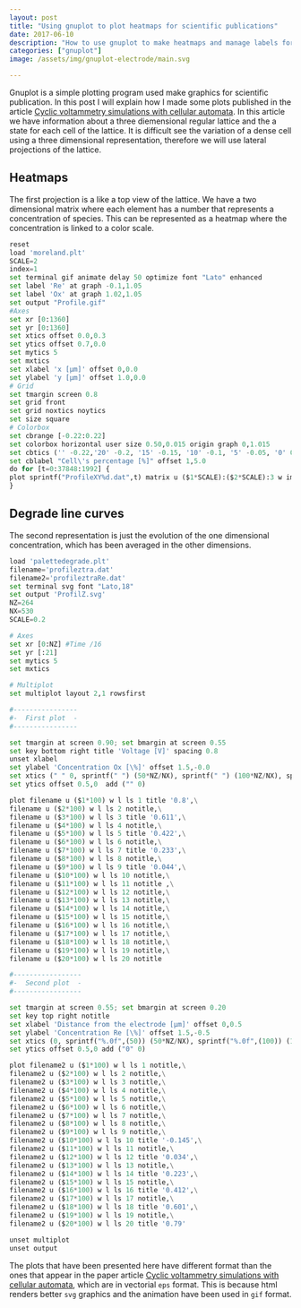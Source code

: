 ```yaml
---
layout: post
title: "Using gnuplot to plot heatmaps for scientific publications"
date: 2017-06-10
description: "How to use gnuplot to make heatmaps and manage labels for scientific publications"
categories: ["gnuplot"]
image: /assets/img/gnuplot-electrode/main.svg

---
```


Gnuplot is a simple plotting program used make graphics for scientific
publication. In this post I will explain how I made some plots published in the
article [Cyclic voltammetry simulations with cellular
automata](http://www.sciencedirect.com/science/article/pii/S1877750315300107).
In this article we have information about a three diemensional regular lattice
and the a state for each cell of the lattice.
It is difficult see the variation of a dense cell using a three dimensional
representation, therefore we will use lateral projections of the lattice. 

## Heatmaps

The first projection is a like a top view of the lattice. We have a two
dimensional matrix where each element has a number that represents a
concentration of species. This can be represented as a heatmap where the
concentration is linked to a color scale.   

```python
reset
load 'moreland.plt'
SCALE=2
index=1
set terminal gif animate delay 50 optimize font "Lato" enhanced
set label 'Re' at graph -0.1,1.05
set label 'Ox' at graph 1.02,1.05
set output "Profile.gif"
#Axes
set xr [0:1360]
set yr [0:1360]
set xtics offset 0.0,0.3
set ytics offset 0.7,0.0
set mytics 5
set mxtics
set xlabel 'x [µm]' offset 0,0.0
set ylabel 'y [µm]' offset 1.0,0.0
# Grid
set tmargin screen 0.8
set grid front
set grid noxtics noytics
set size square
# Colorbox
set cbrange [-0.22:0.22]
set colorbox horizontal user size 0.50,0.015 origin graph 0,1.015
set cbtics ('' -0.22,'20' -0.2, '15' -0.15, '10' -0.1, '5' -0.05, '0' 0, '5' 0.05, '10' 0.1, '15'  0.15, '20' 0.2, '' 0.22) offset 0,2.0
set cblabel "Cell\'s percentage [%]" offset 1,5.0
do for [t=0:37848:1992] {
plot sprintf("ProfileXY%d.dat",t) matrix u ($1*SCALE):($2*SCALE):3 w image notitle
}
```

<amp-img src="/assets/img/gnuplot-electrode/Profile.gif" alt="Electrode profile XY" height="480" width="640" layout="responsive"></amp-img>

## Degrade line curves

The second representation is just the evolution of the one dimensional
concentration, which has been averaged in the other dimensions.

```python
load 'palettedegrade.plt'
filename='profileztra.dat'
filename2='profileztraRe.dat'
set terminal svg font "Lato,18"
set output 'ProfilZ.svg'
NZ=264
NX=530
SCALE=0.2

# Axes
set xr [0:NZ] #Time /16
set yr [:21]
set mytics 5
set mxtics

# Multiplot
set multiplot layout 2,1 rowsfirst

#----------------
#-  First plot  -
#----------------

set tmargin at screen 0.90; set bmargin at screen 0.55
set key bottom right title 'Voltage [V]' spacing 0.8
unset xlabel
set ylabel 'Concentration Ox [\%]' offset 1.5,-0.0
set xtics (" " 0, sprintf(" ") (50*NZ/NX), sprintf(" ") (100*NZ/NX), sprintf(" ") (150*NZ/NX), sprintf(" ") (200*NZ/NX), sprintf(" ",(250)) (250*NZ/NX), sprintf(" ") (300*NZ/NX), sprintf(" ") (350*NZ/NX), sprintf(" ") (400*NZ/NX), sprintf(" ") (450*NZ/NX), sprintf(" ") NX/2-1) offset 0,0.3
set ytics offset 0.5,0  add ("" 0)

plot filename u ($1*100) w l ls 1 title '0.8',\
filename u ($2*100) w l ls 2 notitle,\
filename u ($3*100) w l ls 3 title '0.611',\
filename u ($4*100) w l ls 4 notitle,\
filename u ($5*100) w l ls 5 title '0.422',\
filename u ($6*100) w l ls 6 notitle,\
filename u ($7*100) w l ls 7 title '0.233',\
filename u ($8*100) w l ls 8 notitle,\
filename u ($9*100) w l ls 9 title '0.044',\
filename u ($10*100) w l ls 10 notitle,\
filename u ($11*100) w l ls 11 notitle ,\
filename u ($12*100) w l ls 12 notitle,\
filename u ($13*100) w l ls 13 notitle,\
filename u ($14*100) w l ls 14 notitle,\
filename u ($15*100) w l ls 15 notitle,\
filename u ($16*100) w l ls 16 notitle,\
filename u ($17*100) w l ls 17 notitle,\
filename u ($18*100) w l ls 18 notitle,\
filename u ($19*100) w l ls 19 notitle,\
filename u ($20*100) w l ls 20 notitle

#-----------------
#-  Second plot  -
#-----------------

set tmargin at screen 0.55; set bmargin at screen 0.20
set key top right notitle
set xlabel 'Distance from the electrode [µm]' offset 0,0.5
set ylabel 'Concentration Re [\%]' offset 1.5,-0.5
set xtics (0, sprintf("%.0f",(50)) (50*NZ/NX), sprintf("%.0f",(100)) (100*NZ/NX), sprintf("%.0f",(150)) (150*NZ/NX), sprintf("%.0f",(200)) (200*NZ/NX), sprintf("%.0f",(250)) (250*NZ/NX), sprintf("%.0f",(300)) (300*NZ/NX), sprintf("%.0f",(350)) (350*NZ/NX), sprintf("%.0f",(400)) (400*NZ/NX), sprintf("%.0f",(450)) (450*NZ/NX), sprintf("%.0f",(NX/2*SCALE*10)) NX/2-1)
set ytics offset 0.5,0 add ("0" 0)

plot filename2 u ($1*100) w l ls 1 notitle,\
filename2 u ($2*100) w l ls 2 notitle,\
filename2 u ($3*100) w l ls 3 notitle,\
filename2 u ($4*100) w l ls 4 notitle,\
filename2 u ($5*100) w l ls 5 notitle,\
filename2 u ($6*100) w l ls 6 notitle,\
filename2 u ($7*100) w l ls 7 notitle,\
filename2 u ($8*100) w l ls 8 notitle,\
filename2 u ($9*100) w l ls 9 notitle,\
filename2 u ($10*100) w l ls 10 title '-0.145',\
filename2 u ($11*100) w l ls 11 notitle,\
filename2 u ($12*100) w l ls 12 title '0.034',\
filename2 u ($13*100) w l ls 13 notitle,\
filename2 u ($14*100) w l ls 14 title '0.223',\
filename2 u ($15*100) w l ls 15 notitle,\
filename2 u ($16*100) w l ls 16 title '0.412',\
filename2 u ($17*100) w l ls 17 notitle,\
filename2 u ($18*100) w l ls 18 title '0.601',\
filename2 u ($19*100) w l ls 19 notitle,\
filename2 u ($20*100) w l ls 20 title '0.79'

unset multiplot
unset output
```

<amp-img src="/assets/img/gnuplot-electrode/ProfilZ.svg" alt="Electrode Profile Z" height="480" width="600" layout="responsive"></amp-img>

The plots that have been presented here have different format than the ones
that appear in the paper article [Cyclic voltammetry simulations with cellular
automata](http://www.sciencedirect.com/science/article/pii/S1877750315300107),
which are in vectorial `eps` format. This is because html renders better `svg`
graphics and the animation have been used in `gif` format.
